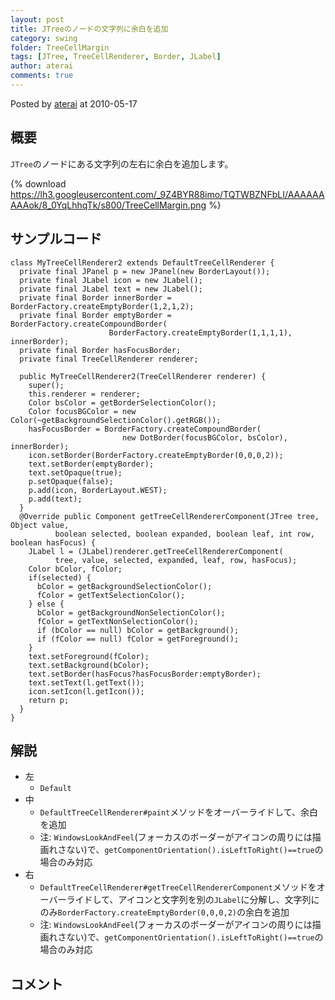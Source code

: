 ```yaml
---
layout: post
title: JTreeのノードの文字列に余白を追加
category: swing
folder: TreeCellMargin
tags: [JTree, TreeCellRenderer, Border, JLabel]
author: aterai
comments: true
---
```


Posted by [aterai](http://terai.xrea.jp/aterai.html) at 2010-05-17

## 概要
`JTree`のノードにある文字列の左右に余白を追加します。

{% download https://lh3.googleusercontent.com/_9Z4BYR88imo/TQTWBZNFbLI/AAAAAAAAAok/8_0YqLhhqTk/s800/TreeCellMargin.png %}

## サンプルコード
<pre class="prettyprint"><code>class MyTreeCellRenderer2 extends DefaultTreeCellRenderer {
  private final JPanel p = new JPanel(new BorderLayout());
  private final JLabel icon = new JLabel();
  private final JLabel text = new JLabel();
  private final Border innerBorder = BorderFactory.createEmptyBorder(1,2,1,2);
  private final Border emptyBorder = BorderFactory.createCompoundBorder(
                      BorderFactory.createEmptyBorder(1,1,1,1), innerBorder);
  private final Border hasFocusBorder;
  private final TreeCellRenderer renderer;

  public MyTreeCellRenderer2(TreeCellRenderer renderer) {
    super();
    this.renderer = renderer;
    Color bsColor = getBorderSelectionColor();
    Color focusBGColor = new Color(~getBackgroundSelectionColor().getRGB());
    hasFocusBorder = BorderFactory.createCompoundBorder(
                         new DotBorder(focusBGColor, bsColor), innerBorder);
    icon.setBorder(BorderFactory.createEmptyBorder(0,0,0,2));
    text.setBorder(emptyBorder);
    text.setOpaque(true);
    p.setOpaque(false);
    p.add(icon, BorderLayout.WEST);
    p.add(text);
  }
  @Override public Component getTreeCellRendererComponent(JTree tree, Object value,
          boolean selected, boolean expanded, boolean leaf, int row, boolean hasFocus) {
    JLabel l = (JLabel)renderer.getTreeCellRendererComponent(
          tree, value, selected, expanded, leaf, row, hasFocus);
    Color bColor, fColor;
    if(selected) {
      bColor = getBackgroundSelectionColor();
      fColor = getTextSelectionColor();
    } else {
      bColor = getBackgroundNonSelectionColor();
      fColor = getTextNonSelectionColor();
      if (bColor == null) bColor = getBackground();
      if (fColor == null) fColor = getForeground();
    }
    text.setForeground(fColor);
    text.setBackground(bColor);
    text.setBorder(hasFocus?hasFocusBorder:emptyBorder);
    text.setText(l.getText());
    icon.setIcon(l.getIcon());
    return p;
  }
}
</code></pre>

## 解説
- 左
    - `Default`
- 中
    - `DefaultTreeCellRenderer#paint`メソッドをオーバーライドして、余白を追加
    - 注: `WindowsLookAndFeel`(フォーカスのボーダーがアイコンの周りには描画れさない)で、`getComponentOrientation().isLeftToRight()==true`の場合のみ対応
- 右
    - `DefaultTreeCellRenderer#getTreeCellRendererComponent`メソッドをオーバーライドして、アイコンと文字列を別の`JLabel`に分解し、文字列にのみ`BorderFactory.createEmptyBorder(0,0,0,2)`の余白を追加
    - 注: `WindowsLookAndFeel`(フォーカスのボーダーがアイコンの周りには描画れさない)で、`getComponentOrientation().isLeftToRight()==true`の場合のみ対応

<!-- dummy comment line for breaking list -->

## コメント
